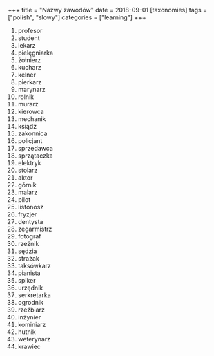 +++
title = "Nazwy zawodów"
date = 2018-09-01
[taxonomies]
tags = ["polish", "slowy"]
categories = ["learning"]
+++
1. profesor
2. student
3. lekarz
4. pielęgniarka
5. żołnierz
6. kucharz
7. kelner
8. pierkarz
9. marynarz
10. rolnik
11. murarz
12. kierowca
13. mechanik
14. ksiądz
15. zakonnica
16. policjant
17. sprzedawca
18. sprzątaczka
19. elektryk
20. stolarz
21. aktor
22. górnik
23. malarz
24. pilot
25. listonosz
26. fryzjer
27. dentysta
28. zegarmistrz
29. fotograf
30. rzeźnik
31. sędzia
32. strażak
33. taksówkarz
34. pianista
35. spiker
36. urzędnik
37. serkretarka
38. ogrodnik
39. rzeźbiarz
40. inżynier
41. kominiarz
42. hutnik
43. weterynarz
44. krawiec
